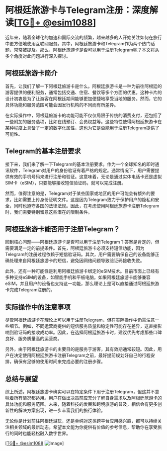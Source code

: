 # 阿根廷旅游卡与Telegram注册：深度解读[[TG💪+ @esim1088](https://t.me/s/esim1088)]

近年来，随着全球化的加速和国际交流的频繁，越来越多的人开始关注如何在旅行中更方便地使用互联网服务。其中，阿根廷旅游卡和Telegram作为两个热门话题，常常被提及。那么，阿根廷旅游卡是否可以用于注册Telegram呢？本文将从多个角度对此问题进行深入探讨。

## 阿根廷旅游卡简介

首先，让我们了解一下阿根廷旅游卡是什么。阿根廷旅游卡是一种为前往阿根廷的游客提供的便利服务，通常包括交通、住宿、餐饮等多个方面的优惠。这种卡片的设计初衷是为了让游客在阿根廷期间能够更加便捷地享受当地的服务。然而，它的具体功能和服务范围可能会因发行机构的不同而有所差异。

在实际操作中，阿根廷旅游卡的功能可能不仅仅局限于传统的消费支付，还包括了一些附加的服务选项，比如在线预订、会员权益等。这些特性使得阿根廷旅游卡在某种程度上具备了一定的数字化属性，这也为它是否能用于注册Telegram提供了可能性。

## Telegram的基本注册要求

接下来，我们来了解一下Telegram的基本注册要求。作为一个全球知名的即时通讯软件，Telegram对用户的身份验证有着严格的规定。通常情况下，用户需要提供有效的手机号码来进行注册和验证。这意味着，无论是通过实体电话卡还是虚拟SIM卡（eSIM），只要能够接收短信验证码，就可以完成注册。

然而，值得注意的是，Telegram对于某些国家或地区的用户可能会有额外的要求，比如需要上传身份证明文件。这是因为Telegram致力于保护用户的隐私和安全，同时也遵守各国的法律法规。因此，在考虑使用阿根廷旅游卡注册Telegram时，我们需要特别留意这些潜在的限制条件。

## 阿根廷旅游卡能否用于注册Telegram？

回到核心问题——阿根廷旅游卡是否可以用于注册Telegram？答案是肯定的，但需要满足一定的前提条件。首先，阿根廷旅游卡必须支持短信功能，因为Telegram的注册过程依赖于短信验证码。其次，用户需要确保自己的设备能够正确处理来自阿根廷旅游卡的短信，避免因网络问题导致验证码接收失败。

此外，还有一种可能性是利用阿根廷旅游卡绑定的eSIM技术。目前市面上已经有多种支持eSIM的设备，如智能手机和平板电脑。如果阿根廷旅游卡能够兼容eSIM，并且用户的设备也支持这一功能，那么理论上是可以直接通过阿根廷旅游卡完成Telegram注册的。

## 实际操作中的注意事项

尽管阿根廷旅游卡在理论上可以用于注册Telegram，但在实际操作中仍需注意一些细节。例如，不同运营商提供的短信服务质量和稳定性可能存在差异，这直接影响到验证码的接收成功率。因此，在选择阿根廷旅游卡时，建议优先考虑那些口碑良好、服务质量高的运营商。

另外，由于阿根廷旅游卡的主要目的是服务于游客，其有效期通常较短。因此，用户在决定使用阿根廷旅游卡注册Telegram之前，最好提前规划好自己的行程安排，确保有足够的使用时间来完成必要的注册步骤。

## 总结与展望

综上所述，阿根廷旅游卡确实可以在特定条件下用于注册Telegram，但这并不意味着所有情况都适用。用户在做出决策前应充分了解自身需求以及阿根廷旅游卡的具体功能和服务范围。未来，随着科技的发展和跨境旅游的普及，相信会有更多创新性的解决方案出现，进一步丰富我们的旅行体验。

无论你是计划前往阿根廷游玩，还是单纯对这类跨平台应用感兴趣，都可以持续关注相关领域的最新动态。希望本文能为你提供有价值的参考信息，帮助你在享受旅行的同时也能轻松融入数字世界。

[[TG💪+ @esim1088](https://t.me/s/esim1088) ![Image](https://i.postimg.cc/4NQfJmqS/Snipaste-2025-05-13-00-14-12.png)]